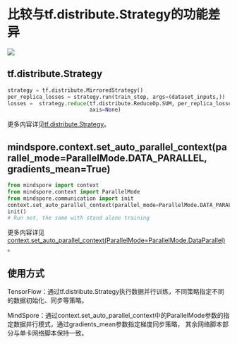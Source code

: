 # 比较与tf.distribute.Strategy的功能差异

<a href="https://gitee.com/mindspore/docs/blob/r1.7/docs/mindspore/source_zh_cn/note/api_mapping/tensorflow_diff/DistributedTrain.md" target="_blank"><img src="https://mindspore-website.obs.cn-north-4.myhuaweicloud.com/website-images/r1.7/resource/_static/logo_source.png"></a>

## tf.distribute.Strategy

```python
strategy = tf.distribute.MirroredStrategy()
per_replica_losses = strategy.run(train_step, args=(dataset_inputs,))
losses =  strategy.reduce(tf.distribute.ReduceOp.SUM, per_replica_losses,
                          axis=None)

```

更多内容详见[tf.distribute.Strategy](https://www.tensorflow.org/versions/r1.15/api_docs/python/tf/distribute/Strategy)。

## mindspore.context.set_auto_parallel_context(parallel_mode=ParallelMode.DATA_PARALLEL, gradients_mean=True)

```python
from mindspore import context
from mindspore.context import ParallelMode
from mindspore.communication import init
context.set_auto_parallel_context(parallel_mode=ParallelMode.DATA_PARALLEL, gradients_mean=True)
init()
# Run net, the same with stand alone training
```

更多内容详见[context.set_auto_parallel_context(ParallelMode=ParallelMode.DataParallel)](https://mindspore.cn/docs/zh-CN/r1.7/api_python/mindspore.context.html#mindspore.context.set_auto_parallel_context)。

## 使用方式

TensorFlow：通过tf.distribute.Strategy执行数据并行训练，不同策略指定不同的数据初始化、同步等策略。

MindSpore：通过context.set_auto_parallel_context中的ParallelMode参数的指定数据并行模式，通过gradients_mean参数指定梯度同步策略，
其余网络脚本部分与单卡网络脚本保持一致。
